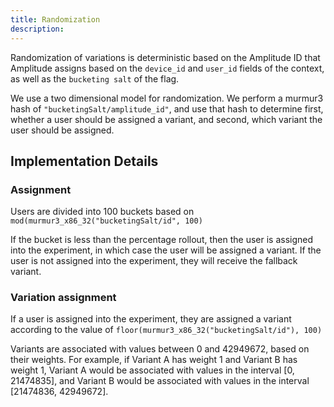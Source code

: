 ```yaml
---
title: Randomization
description: 
---
```


Randomization of variations is deterministic based on the Amplitude ID that Amplitude assigns based on the `device_id` and `user_id` fields of the context, as well as the `bucketing salt` of the flag.

We use a two dimensional model for randomization. We perform a murmur3 hash of `"bucketingSalt/amplitude_id"`, and use that hash to determine first, whether a user should be assigned a variant, and second, which variant the user should be assigned.

## Implementation Details

### Assignment
 Users are divided into 100 buckets based on `mod(murmur3_x86_32("bucketingSalt/id", 100)`

If the bucket is less than the percentage rollout, then the user is assigned into the experiment, in which case the user will be assigned a variant. If the user is not assigned into the experiment, they will receive the fallback variant.

### Variation assignment
If a user is assigned into the experiment, they are assigned a variant according to the value of `floor(murmur3_x86_32("bucketingSalt/id"), 100)`

Variants are associated with values between 0 and 42949672, based on their weights. For example, if Variant A has weight 1 and Variant B has weight 1, Variant A would be associated with values in the interval [0, 21474835], and Variant B would be associated with values in the interval [21474836, 42949672].